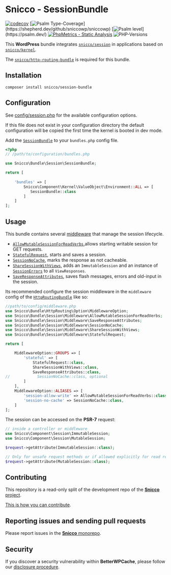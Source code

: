 # Snicco - SessionBundle

[![codecov](https://img.shields.io/badge/Coverage-100%25-success
)](https://codecov.io/gh/sniccowp/sniccowp)
[![Psalm Type-Coverage](https://shepherd.dev/github/sniccowp/sniccowp/coverage.svg?)](https://shepherd.dev/github/sniccowp/sniccowp)
[![Psalm level](https://shepherd.dev/github/sniccowp/sniccowp/level.svg?)](https://psalm.dev/)
[![PhpMetrics - Static Analysis](https://img.shields.io/badge/PhpMetrics-Static_Analysis-2ea44f)](https://sniccowp.github.io/sniccowp/phpmetrics/SessionBundle/index.html)
![PHP-Versions](https://img.shields.io/badge/PHP-%5E7.4%7C%5E8.0%7C%5E8.1-blue)

This **WordPress** bundle integrates [`snicco/session`](https://github.com/snicco/session) in applications based on [`snicco/kernel`](https://github.com/snicco/kernel).

The [`snicco/http-routing-bundle`](https://github.com/snicco/http-routing-bundle) is required for this bundle.

## Installation

```shell
composer install snicco/session-bundle
```

## Configuration

See [config/session.php](config/session.php) for the available configuration options.

If this file does not exist in your configuration directory the default configuration will be copied
the first time the kernel is booted in dev mode.

Add the [`SessionBundle`](src/SessionBundle.php) to your `bundles.php`
config file.

```php
<?php
// /path/to/configuration/bundles.php

use Snicco\Bundle\Session\SessionBundle;

return [
    
    'bundles' => [
        Snicco\Component\Kernel\ValueObject\Environment::ALL => [
           SessionBundle::class
        ]   
    ]   
];
```

## Usage

This bundle contains several [middleware](src/Middleware) that manage the session lifecycle.

- [`AllowMutableSessionForReadVerbs`](src/Middleware/AllowMutableSessionForReadVerbs.php),allows starting writable session for GET requests.
- [`StatefulRequest`](src/Middleware/StatefulRequest.php), starts and saves a session.
- [`SessionNoCache`](src/Middleware/SessionNoCache.php), marks the response as not cacheable.
- [`ShareSessionWithViews`](src/Middleware/ShareSessionWithViews.php), adds an `ImmutableSession` and an instance of [`SessionErrors`](src/ValueObject/SessionErrors.php) to all `ViewResponses`.
- [`SaveResponseAttributes`](src/Middleware/SaveResponseAttributes.php), saves flash messages, errors and old-input in the session.

Its recommended configure the session middleware in the `middleware` config of the [`HttpRoutingBundle`](https://github.com/snicco/http-routing-bundle) like so:

```php
//path/to/config/middleware.php
use Snicco\Bundle\HttpRouting\Option\MiddlewareOption;
use Snicco\Bundle\Session\Middleware\AllowMutableSessionForReadVerbs;
use Snicco\Bundle\Session\Middleware\SaveResponseAttributes;
use Snicco\Bundle\Session\Middleware\SessionNoCache;
use Snicco\Bundle\Session\Middleware\ShareSessionWithViews;
use Snicco\Bundle\Session\Middleware\StatefulRequest;

return [

    MiddlewareOption::GROUPS => [
        'stateful' => [
            StatefulRequest::class,
            ShareSessionWithViews::class,
            SaveResponseAttributes::class,
//            SessionNoCache::class, optional
        ]   
    ],
    MiddlewareOption::ALIASES => [
        'session-allow-write' => AllowMutableSessionForReadVerbs::class,
        'session-no-cache' => SessionNoCache::class,
    ]
];
```

The session can be accessed on the **PSR-7** request:

```php
// inside a controller or middleware
use Snicco\Component\Session\ImmutableSession;
use Snicco\Component\Session\MutableSession;

$request->getAttribute(ImmutableSession::class);

// Only for unsafe request methods or if allowed explicitly for read requests.
$request->getAttribute(MutableSession::class);
```

## Contributing

This repository is a read-only split of the development repo of the [**Snicco** project](https://github.com/snicco/snicco).

[This is how you can contribute](https://github.com/snicco/snicco/blob/master/CONTRIBUTING.md).

## Reporting issues and sending pull requests

Please report issues in the
[**Snicco** monorepo](https://github.com/snicco/snicco/blob/master/CONTRIBUTING.md##using-the-issue-tracker).

## Security

If you discover a security vulnerability within **BetterWPCache**, please follow
our [disclosure procedure](https://github.com/snicco/snicco/blob/master/SECURITY.md).
